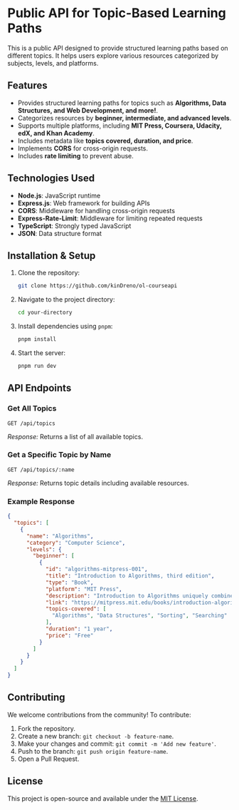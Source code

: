 # Public API for Topic-Based Learning Paths

This is a public API designed to provide structured learning paths based on different topics. It helps users explore various resources categorized by subjects, levels, and platforms.

## Features
- Provides structured learning paths for topics such as **Algorithms, Data Structures, and Web Development, and more!**.
- Categorizes resources by **beginner, intermediate, and advanced levels**.
- Supports multiple platforms, including **MIT Press, Coursera, Udacity, edX, and Khan Academy**.
- Includes metadata like **topics covered, duration, and price**.
- Implements **CORS** for cross-origin requests.
- Includes **rate limiting** to prevent abuse.

## Technologies Used
- **Node.js**: JavaScript runtime
- **Express.js**: Web framework for building APIs
- **CORS**: Middleware for handling cross-origin requests
- **Express-Rate-Limit**: Middleware for limiting repeated requests
- **TypeScript**: Strongly typed JavaScript
- **JSON**: Data structure format

## Installation & Setup
1. Clone the repository:
   ```sh
   git clone https://github.com/kinDreno/ol-courseapi
   ```
2. Navigate to the project directory:
   ```sh
   cd your-directory
   ```
3. Install dependencies using `pnpm`:
   ```sh
   pnpm install
   ```
4. Start the server:
   ```sh
   pnpm run dev
   ```

## API Endpoints
### Get All Topics
```http
GET /api/topics
```
_Response:_ Returns a list of all available topics.

### Get a Specific Topic by Name
```http
GET /api/topics/:name
```
_Response:_ Returns topic details including available resources.

### Example Response
```json
{
  "topics": [
    {
      "name": "Algorithms",
      "category": "Computer Science",
      "levels": {
        "beginner": [
          {
            "id": "algorithms-mitpress-001",
            "title": "Introduction to Algorithms, third edition",
            "type": "Book",
            "platform": "MIT Press",
            "description": "Introduction to Algorithms uniquely combines rigor and comprehensiveness...",
            "link": "https://mitpress.mit.edu/books/introduction-algorithms-third-edition",
            "topics-covered": [
              "Algorithms", "Data Structures", "Sorting", "Searching"
            ],
            "duration": "1 year",
            "price": "Free"
          }
        ]
      }
    }
  ]
}
```

## Contributing
We welcome contributions from the community! To contribute:
1. Fork the repository.
2. Create a new branch: `git checkout -b feature-name`.
3. Make your changes and commit: `git commit -m 'Add new feature'`.
4. Push to the branch: `git push origin feature-name`.
5. Open a Pull Request.

## License
This project is open-source and available under the [MIT License](LICENSE).


